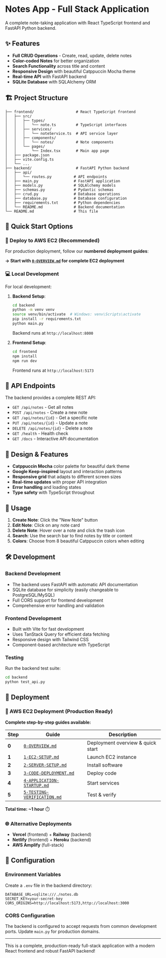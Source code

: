 # Notes App - Full Stack Application

A complete note-taking application with React TypeScript frontend and FastAPI Python backend.

## ✨ Features

- **Full CRUD Operations** - Create, read, update, delete notes
- **Color-coded Notes** for better organization
- **Search Functionality** across title and content
- **Responsive Design** with beautiful Catppuccin Mocha theme
- **Real-time API** with FastAPI backend
- **SQLite Database** with SQLAlchemy ORM

## 🏗️ Project Structure

```
├── frontend/                   # React TypeScript frontend
│   ├── src/
│   │   ├── types/
│   │   │   └── note.ts         # TypeScript interfaces
│   │   ├── services/
│   │   │   └── noteService.ts  # API service layer
│   │   ├── components/
│   │   │   └── notes/          # Note components
│   │   └── pages/
│   │       └── Index.tsx       # Main app page
│   ├── package.json
│   ├── vite.config.ts
│   └── ...
├── backend/                    # FastAPI Python backend
│   ├── api/
│   │   └── routes.py          # API endpoints
│   ├── main.py                # FastAPI application
│   ├── models.py              # SQLAlchemy models
│   ├── schemas.py             # Pydantic schemas
│   ├── crud.py                # Database operations
│   ├── database.py            # Database configuration
│   ├── requirements.txt       # Python dependencies
│   └── README.md              # Backend documentation
└── README.md                  # This file
```

## 🚀 Quick Start Options

### 📱 Deploy to AWS EC2 (Recommended)
For production deployment, follow our **numbered deployment guides**:

**→ Start with [`0-OVERVIEW.md`](./0-OVERVIEW.md) for complete EC2 deployment**

### 💻 Local Development

For local development:

1. **Backend Setup**:
   ```bash
   cd backend
   python -m venv venv
   source venv/bin/activate  # Windows: venv\Scripts\activate
   pip install -r requirements.txt
   python main.py
   ```
   Backend runs at `http://localhost:8000`

2. **Frontend Setup**:
   ```bash
   cd frontend
   npm install
   npm run dev
   ```
   Frontend runs at `http://localhost:5173`

## 🔌 API Endpoints

The backend provides a complete REST API:

- `GET /api/notes` - Get all notes
- `POST /api/notes` - Create a new note
- `GET /api/notes/{id}` - Get a specific note
- `PUT /api/notes/{id}` - Update a note
- `DELETE /api/notes/{id}` - Delete a note
- `GET /health` - Health check
- `GET /docs` - Interactive API documentation

## 🎨 Design & Features

- **Catppuccin Mocha** color palette for beautiful dark theme
- **Google Keep-inspired** layout and interaction patterns
- **Responsive grid** that adapts to different screen sizes
- **Real-time updates** with proper API integration
- **Error handling** and loading states
- **Type safety** with TypeScript throughout

## 📝 Usage

1. **Create Note**: Click the "New Note" button
2. **Edit Note**: Click on any note card
3. **Delete Note**: Hover over a note and click the trash icon
4. **Search**: Use the search bar to find notes by title or content
5. **Colors**: Choose from 8 beautiful Catppuccin colors when editing

## 🛠️ Development

### Backend Development
- The backend uses FastAPI with automatic API documentation
- SQLite database for simplicity (easily changeable to PostgreSQL/MySQL)
- Full CORS support for frontend development
- Comprehensive error handling and validation

### Frontend Development
- Built with Vite for fast development
- Uses TanStack Query for efficient data fetching
- Responsive design with Tailwind CSS
- Component-based architecture with TypeScript

### Testing
Run the backend test suite:
```bash
cd backend
python test_api.py
```

## 🚀 Deployment

### 🎯 AWS EC2 Deployment (Production Ready)

**Complete step-by-step guides available:**

| Step | Guide | Description |
|------|-------|-------------|
| **0** | [`0-OVERVIEW.md`](./0-OVERVIEW.md) | Deployment overview & quick start |
| **1** | [`1-EC2-SETUP.md`](./1-EC2-SETUP.md) | Launch EC2 instance |
| **2** | [`2-SERVER-SETUP.md`](./2-SERVER-SETUP.md) | Install software |
| **3** | [`3-CODE-DEPLOYMENT.md`](./3-CODE-DEPLOYMENT.md) | Deploy code |
| **4** | [`4-APPLICATION-STARTUP.md`](./4-APPLICATION-STARTUP.md) | Start services |
| **5** | [`5-TESTING-VERIFICATION.md`](./5-TESTING-VERIFICATION.md) | Test & verify |

**Total time: ~1 hour** ⏱️

### 🌐 Alternative Deployments
- **Vercel** (frontend) + **Railway** (backend)  
- **Netlify** (frontend) + **Heroku** (backend)
- **AWS Amplify** (full-stack)

## 🔧 Configuration

### Environment Variables
Create a `.env` file in the backend directory:
```env
DATABASE_URL=sqlite:///./notes.db
SECRET_KEY=your-secret-key
CORS_ORIGINS=http://localhost:5173,http://localhost:3000
```

### CORS Configuration
The backend is configured to accept requests from common development ports. Update `main.py` for production domains.

---

This is a complete, production-ready full-stack application with a modern React frontend and robust FastAPI backend!

